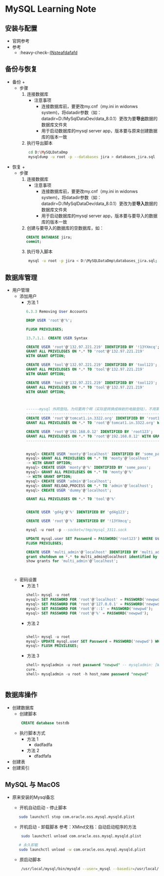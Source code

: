 # MySQL Learning Note

## 安装与配置
   * 官网参考
   * 参考
      + :heavy-check-:[INsteafdafafd](http:\\fdafafa)<br>



## 备份与恢复
   * 备份
      + 
      + 步骤
         1. 连接数据库
            - 注意事项
               * 连接数据库前，要更改my.cnf（my.ini in widonws system)，将datadir参数（如：datadir=D:/MySqlDataDev/data_8.0.1）更改为要**导出**数据的数据库文件夹
               * 用于启动数据库的mysql server app，版本要与原来创建数据库的版本一致
         2. 执行导出脚本
         ```bash
             cd D:\MySQLDataDmp
             mysqldump -u root -p --databases jira > databases_jira.sql
         ```
   * 恢复
      + 
      + 步骤
         1. 连接数据库
            - 注意事项
               * 连接数据库前，要更改my.cnf（my.ini in widonws system)，将datadir参数（如：datadir=D:/MySqlDataDev/data_8.0.1）更改为要**导入**数据的数据库文件夹
               * 用于启动数据库的mysql server app，版本要与要导入的数据库的版本一致
         2. 创建与要导入的数据库的空数据库，如：
         ```sql
            CREATE DATABASE jira;
            commit;
         ```
         3. 执行导入脚本
         ```bash
             mysql -u root -p jira < D:\MySQLDataDmp\databases_jira.sql;
         ```
## 数据库管理
   * 用户管理
      + 添加用户
         - 方法 1
         ```sql
            6.3.3 Removing User Accounts

            DROP USER 'root'@'%';

            FLUSH PRIVILEGES;

            13.7.1.1. CREATE USER Syntax

            CREATE USER 'root'@'132.97.221.219' IDENTIFIED BY '!13YXmcq';
            GRANT ALL PRIVILEGES ON *.* TO 'root'@'132.97.221.219'
            WITH GRANT OPTION;

            CREATE USER 'tool'@'132.97.221.219' IDENTIFIED BY 'tool123';
            GRANT ALL PRIVILEGES ON *.* TO 'tool'@'132.97.221.219'
            WITH GRANT OPTION;

            CREATE USER 'tool'@'132.97.221.219' IDENTIFIED BY 'tool123';
            GRANT ALL PRIVILEGES ON *.* TO 'tool'@'132.97.221.219'
            WITH GRANT OPTION;



            ------mysql 外网登陆。为何要两个啊（实际是转换成映射的电脑登陆），不用第一个的！！！
            ---------------------------------------------------------------------
            CREATE USER 'root'@'tomcat1.in.3322.org' IDENTIFIED BY 'root123Root';
            GRANT ALL PRIVILEGES ON *.* TO 'root'@'tomcat1.in.3322.org' WITH GRANT OPTION;

            CREATE USER 'root'@'192.168.0.12' IDENTIFIED BY 'root123';
            GRANT ALL PRIVILEGES ON *.* TO 'root'@'192.168.0.12' WITH GRANT OPTION;
            ---------------------------------------------------------------------


            mysql> CREATE USER 'monty'@'localhost' IDENTIFIED BY 'some_pass';
            mysql> GRANT ALL PRIVILEGES ON *.* TO 'monty'@'localhost'
            -> WITH GRANT OPTION;
            mysql> CREATE USER 'monty'@'%' IDENTIFIED BY 'some_pass';
            mysql> GRANT ALL PRIVILEGES ON *.* TO 'monty'@'%'
            -> WITH GRANT OPTION;
            mysql> CREATE USER 'admin'@'localhost';
            mysql> GRANT RELOAD,PROCESS ON *.* TO 'admin'@'localhost';
            mysql> CREATE USER 'dummy'@'localhost';

            GRANT ALL PRIVILEGES ON *.* TO 'tool'@'%'


            CREATE USER 'gd4g'@'%' IDENTIFIED BY 'gd4g123';

            CREATE USER 'root'@'%' IDENTIFIED BY '!13YXmcq';

            mysql -u root -p --socket=/tmp/mysql_3311.sock

            UPDATE mysql.user SET Password = PASSWORD('root123') WHERE User = 'root';
            FLUSH PRIVILEGES;

            CREATE USER 'multi_admin'@'localhost' IDENTIFIED BY 'multi_admin123';
            grant shutdown on *.* to multi_admin@localhost identified by 'multi_admin123' with grant option;
            show grants for 'multi_admin'@'localhost';

         
         
         
         ```
      + 密码设置
         - 方法 1
         ```sql
            shell> mysql -u root
            mysql> SET PASSWORD FOR 'root'@'localhost' = PASSWORD('newpwd');
            mysql> SET PASSWORD FOR 'root'@'127.0.0.1' = PASSWORD('newpwd');
            mysql> SET PASSWORD FOR 'root'@'::1' = PASSWORD('newpwd');
            mysql> SET PASSWORD FOR 'root'@'%' = PASSWORD('newpwd');


         ```
         - 方法 2
         ```sql

            shell> mysql -u root
            mysql> UPDATE mysql.user SET Password = PASSWORD('newpwd') WHERE User = 'root';
            mysql> FLUSH PRIVILEGES;

         ```
         - 方法 3
         ```sql
            shell> mysqladmin -u root password "newpwd" -- mysqladmin: [Warning] Using a password on the command line interface can be inse
            cure.
            shell> mysqladmin -u root -h host_name password "newpwd"


         
         ```
## 数据库操作
   * 创建数据库
      + 创建脚本
      ```sql
          CREATE database testdb
      ```
      + 执行脚本方式
         - 方法 1
            * dadfadfa
         - 方法 2
            * dfadfafa
   * 创建表
   * 创建索引
## MySQL 与 MacOS
   * 原来安装的Mysql备忘
   
      + 开机自动启动 - 停止脚本
      ```bash
         sudo launchctl stop com.oracle.oss.mysql.mysqld.plist 
      ```
      + 开机启动 - 卸载脚本 参考：XMind文档：自动启动程序的方法
      ```bash
          sudo launchctl unload com.oracle.oss.mysql.mysqld.plist
      ```
      ```bash
         # 永久卸载
         sudo launchctl unload -w com.oracle.oss.mysql.mysqld.plist
      ```
      + 原启动脚本
      ```bash
          /usr/local/mysql/bin/mysqld --user=_mysql --basedir=/usr/local/mysql --datadir=/usr/local/mysql/data --plugin-dir=/usr/local/mysql/lib/plugin --log-error=/usr/local/mysql/data/mysqld.local.err --pid-file=/usr/local/mysql/data/mysqld.local.pid --keyring-file-data=/usr/local/mysql/keyring/keyring --early-plugin-load=keyring_file=keyring_file.so   
     ```
